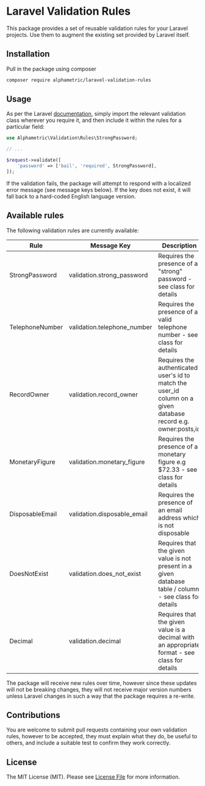 # Laravel Validation Rules

This package provides a set of reusable validation rules for your Laravel projects. Use them to augment the existing set provided by Laravel itself.

## Installation

Pull in the package using composer

```bash
composer require alphametric/laravel-validation-rules
```

## Usage

As per the Laravel [documentation](https://laravel.com/docs/5.8/validation#using-rule-objects), simply import the relevant validation class wherever you require it, and then include it within the rules for a particular field:

```php
use Alphametric\Validation\Rules\StrongPassword;

// ...

$request->validate([
    'password' => ['bail', 'required', StrongPassword],
]);
```

If the validation fails, the package will attempt to respond with a localized error message (see message keys below). If the key does not exist, it will fall back to a hard-coded English language version.

## Available rules

The following validation rules are currently available:

| Rule            | Message Key                 | Description |
| --------------- | --------------------------- | ----------- |
| StrongPassword  | validation.strong_password  | Requires the presence of a "strong" password - see class for details |
| TelephoneNumber | validation.telephone_number | Requires the presence of a valid telephone number - see class for details |
| RecordOwner     | validation.record_owner     | Requires the authenticated user's id to match the user_id column on a given database record e.g. owner:posts,id |
| MonetaryFigure  | validation.monetary_figure  | Requires the presence of a monetary figure e.g $72.33 - see class for details |
| DisposableEmail | validation.disposable_email | Requires the presence of an email address which is not disposable |
| DoesNotExist    | validation.does_not_exist   | Requires that the given value is not present in a given database table / column - see class for details |
| Decimal         | validation.decimal          | Requires that the given value is a decimal with an appropriate format - see class for details |

The package will receive new rules over time, however since these updates will not be breaking changes, they will not receive major version numbers unless Laravel changes in such a way that the package requires a re-write.

## Contributions

You are welcome to submit pull requests containing your own validation rules, however to be accepted, they must explain what they do, be useful to others, and include a suitable test to confirm they work correctly.

## License

The MIT License (MIT). Please see [License File](LICENSE.md) for more information.